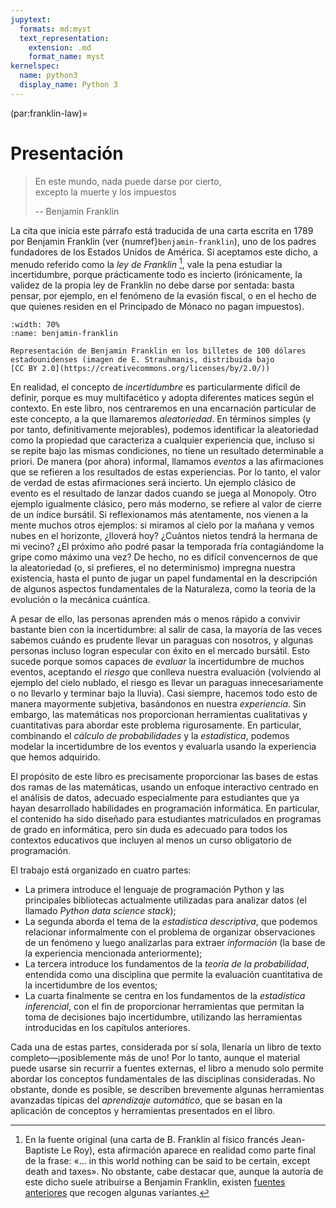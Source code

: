 ```yaml
---
jupytext:
  formats: md:myst
  text_representation:
    extension: .md
    format_name: myst
kernelspec:
  name: python3
  display_name: Python 3
---
```


(par:franklin-law)=
# Presentación

> En este mundo, nada puede darse por cierto,<br/>
> excepto la muerte y los impuestos
>
> -- Benjamin Franklin

La cita que inicia este párrafo está traducida de una carta escrita en 1789 por
Benjamin Franklin (ver {numref}`benjamin-franklin`), uno de los padres
fundadores de los Estados Unidos de América. Si aceptamos este dicho, a menudo
referido como la _ley de Franklin_ [^cita-franklin], vale la pena estudiar la
incertidumbre, porque prácticamente todo es incierto (irónicamente, la validez
de la propia ley de Franklin no debe darse por sentada: basta pensar, por
ejemplo, en el fenómeno de la evasión fiscal, o en el hecho de que quienes
residen en el Principado de Mónaco no pagan impuestos).

```{figure} https://live.staticflickr.com/2869/9544834557_b844c48e78_b.jpg
:width: 70%
:name: benjamin-franklin

Representación de Benjamin Franklin en los billetes de 100 dólares
estadounidenses (imagen de E. Strauhmanis, distribuida bajo
[CC BY 2.0](https://creativecommons.org/licenses/by/2.0/))
```

En realidad, el concepto de _incertidumbre_ es particularmente difícil de
definir, porque es muy multifacético y adopta diferentes matices según el
contexto. En este libro, nos centraremos en una encarnación particular de este
concepto, a la que llamaremos _aleatoriedad_. En términos simples (y por tanto,
definitivamente mejorables), podemos identificar la aleatoriedad como la
propiedad que caracteriza a cualquier experiencia que, incluso si se repite
bajo las mismas condiciones, no tiene un resultado determinable a priori. De
manera (por ahora) informal, llamamos _eventos_ a las afirmaciones que se
refieren a los resultados de estas experiencias. Por lo tanto, el valor de
verdad de estas afirmaciones será incierto. Un ejemplo clásico de evento es el
resultado de lanzar dados cuando se juega al Monopoly. Otro ejemplo igualmente
clásico, pero más moderno, se refiere al valor de cierre de un índice bursátil.
Si reflexionamos más atentamente, nos vienen a la mente muchos otros ejemplos:
si miramos al cielo por la mañana y vemos nubes en el horizonte, ¿lloverá hoy?
¿Cuántos nietos tendrá la hermana de mi vecino? ¿El próximo año podré pasar la
temporada fría contagiándome la gripe como máximo una vez? De hecho, no es
difícil convencernos de que la aleatoriedad (o, si prefieres, el no
determinismo) impregna nuestra existencia, hasta el punto de jugar un papel
fundamental en la descripción de algunos aspectos fundamentales de la
Naturaleza, como la teoría de la evolución o la mecánica cuántica.

A pesar de ello, las personas aprenden más o menos rápido a convivir bastante
bien con la incertidumbre: al salir de casa, la mayoría de las veces sabemos
cuándo es prudente llevar un paraguas con nosotros, y algunas personas incluso
logran especular con éxito en el mercado bursátil. Esto sucede porque somos
capaces de _evaluar_ la incertidumbre de muchos eventos, aceptando el _riesgo_
que conlleva nuestra evaluación (volviendo al ejemplo del cielo nublado, el
riesgo es llevar un paraguas innecesariamente o no llevarlo y terminar bajo la
lluvia). Casi siempre, hacemos todo esto de manera mayormente subjetiva,
basándonos en nuestra _experiencia_. Sin embargo, las matemáticas nos
proporcionan herramientas cualitativas y cuantitativas para abordar este
problema rigurosamente. En particular, combinando el _cálculo de
probabilidades_ y la _estadística_, podemos modelar la incertidumbre de los
eventos y evaluarla usando la experiencia que hemos adquirido.

El propósito de este libro es precisamente proporcionar las bases de estas dos
ramas de las matemáticas, usando un enfoque interactivo centrado en el análisis
de datos, adecuado especialmente para estudiantes que ya hayan desarrollado
habilidades en programación informática. En particular, el contenido ha sido
diseñado para estudiantes matriculados en programas de grado en informática,
pero sin duda es adecuado para todos los contextos educativos que incluyen al
menos un curso obligatorio de programación.

El trabajo está organizado en cuatro partes:

- La primera introduce el lenguaje de programación Python y las principales
  bibliotecas actualmente utilizadas para analizar datos (el llamado _Python
  data science stack_);
- La segunda aborda el tema de la _estadística descriptiva_, que podemos
  relacionar informalmente con el problema de organizar observaciones de un
  fenómeno y luego analizarlas para extraer _información_ (la base de la
  experiencia mencionada anteriormente);
- La tercera introduce los fundamentos de la _teoría de la probabilidad_,
  entendida como una disciplina que permite la evaluación cuantitativa de la
  incertidumbre de los eventos;
- La cuarta finalmente se centra en los fundamentos de la _estadística
  inferencial_, con el fin de proporcionar herramientas que permitan la toma de
  decisiones bajo incertidumbre, utilizando las herramientas introducidas en
  los capítulos anteriores.

Cada una de estas partes, considerada por sí sola, llenaría un libro de texto
completo—¡posiblemente más de uno! Por lo tanto, aunque el material puede
usarse sin recurrir a fuentes externas, el libro a menudo solo permite abordar
los conceptos fundamentales de las disciplinas consideradas. No obstante, donde
es posible, se describen brevemente algunas herramientas avanzadas típicas del
_aprendizaje automático_, que se basan en la aplicación de conceptos y
herramientas presentados en el libro.

[^cita-franklin]: En la fuente original (una carta de B. Franklin al
físico francés Jean-Baptiste Le Roy), esta afirmación aparece en realidad como
parte final de la frase: «... in this world nothing can be said to be certain,
except death and taxes». No obstante, cabe destacar que, aunque la autoría de
este dicho suele atribuirse a Benjamin Franklin, existen
[fuentes anteriores](https://es.wikipedia.org/wiki/Death_and_taxes) que recogen
algunas variantes.
